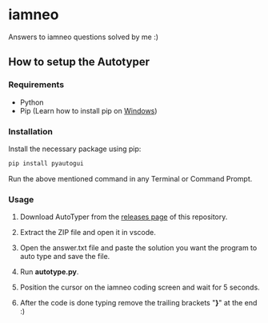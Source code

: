 # iamneo
Answers to iamneo questions solved by me :)



## How to setup the Autotyper

### Requirements

- Python
- Pip (Learn how to install pip on [Windows](https://www.geeksforgeeks.org/how-to-install-pip-on-windows/))

### Installation

Install the necessary package using pip:

```bash
pip install pyautogui
```
Run the above mentioned command in any Terminal or Command Prompt.

### Usage

1. Download AutoTyper from the [releases page](https://github.com/amoghkrishna55/iamneo/releases/tag/v1.0.0) of this repository.

2. Extract the ZIP file and open it in vscode.

3. Open the answer.txt file and paste the solution you want the program to auto type and save the file.

4. Run **autotype.py**.

5. Position the cursor on the iamneo coding screen and wait for 5 seconds.

6. After the code is done typing remove the trailing brackets  "**}**"  at the end :)
